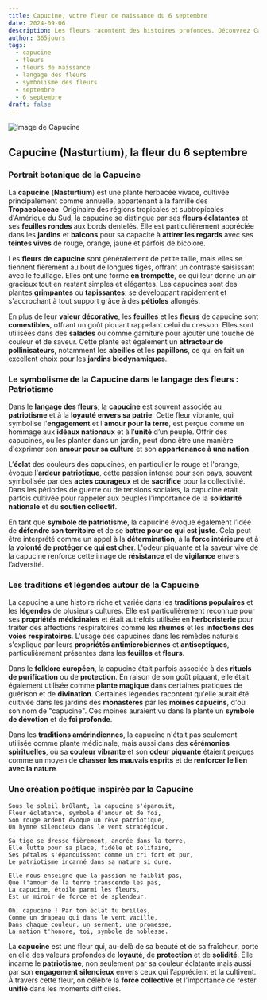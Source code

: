 ```yaml
---
title: Capucine, votre fleur de naissance du 6 septembre
date: 2024-09-06
description: Les fleurs racontent des histoires profondes. Découvrez Capucine, votre fleur de naissance du 6 septembre, ses symboles et récits fascinants. Plongez dans sa signification et son langage unique dans l'art floral.
author: 365jours
tags:
  - capucine
  - fleurs
  - fleurs de naissance
  - langage des fleurs
  - symbolisme des fleurs
  - septembre
  - 6 septembre
draft: false
---
```



![Image de Capucine](https://cdn.pixabay.com/photo/2014/06/15/19/52/nasturtium-369479_640.jpg#center)


## Capucine (Nasturtium), la fleur du 6 septembre

### Portrait botanique de la Capucine

La **capucine** (**Nasturtium**) est une plante herbacée vivace, cultivée principalement comme annuelle, appartenant à la famille des **Tropaeolaceae**. Originaire des régions tropicales et subtropicales d'Amérique du Sud, la capucine se distingue par ses **fleurs éclatantes** et ses **feuilles rondes** aux bords dentelés. Elle est particulièrement appréciée dans les **jardins** et **balcons** pour sa capacité à **attirer les regards** avec ses **teintes vives** de rouge, orange, jaune et parfois de bicolore.

Les **fleurs de capucine** sont généralement de petite taille, mais elles se tiennent fièrement au bout de longues tiges, offrant un contraste saisissant avec le feuillage. Elles ont une forme **en trompette**, ce qui leur donne un air gracieux tout en restant simples et élégantes. Les capucines sont des plantes **grimpantes** ou **tapissantes**, se développant rapidement et s'accrochant à tout support grâce à des **pétioles** allongés.

En plus de leur **valeur décorative**, les **feuilles** et les **fleurs** de capucine sont **comestibles**, offrant un goût piquant rappelant celui du cresson. Elles sont utilisées dans des **salades** ou comme garniture pour ajouter une touche de couleur et de saveur. Cette plante est également un **attracteur de pollinisateurs**, notamment les **abeilles** et les **papillons**, ce qui en fait un excellent choix pour les **jardins biodynamiques**.

### Le symbolisme de la Capucine dans le langage des fleurs : Patriotisme

Dans le **langage des fleurs**, la **capucine** est souvent associée au **patriotisme** et à la **loyauté envers sa patrie**. Cette fleur vibrante, qui symbolise l'**engagement** et l'**amour pour la terre**, est perçue comme un hommage aux **idéaux nationaux** et à l’**unité** d’un peuple. Offrir des capucines, ou les planter dans un jardin, peut donc être une manière d'exprimer son **amour pour sa culture** et son **appartenance à une nation**.

L’**éclat** des couleurs des capucines, en particulier le rouge et l'orange, évoque l’**ardeur patriotique**, cette passion intense pour son pays, souvent symbolisée par des **actes courageux** et de **sacrifice** pour la collectivité. Dans les périodes de guerre ou de tensions sociales, la capucine était parfois cultivée pour rappeler aux peuples l'importance de la **solidarité nationale** et du **soutien collectif**.

En tant que **symbole de patriotisme**, la capucine évoque également l’idée de **défendre son territoire** et de se **battre pour ce qui est juste**. Cela peut être interprété comme un appel à la **détermination**, à la **force intérieure** et à la **volonté de protéger ce qui est cher**. L'odeur piquante et la saveur vive de la capucine renforce cette image de **résistance** et de **vigilance** envers l’adversité.

### Les traditions et légendes autour de la Capucine

La capucine a une histoire riche et variée dans les **traditions populaires** et les **légendes** de plusieurs cultures. Elle est particulièrement reconnue pour ses **propriétés médicinales** et était autrefois utilisée en **herboristerie** pour traiter des affections respiratoires comme les **rhumes** et les **infections des voies respiratoires**. L'usage des capucines dans les remèdes naturels s'explique par leurs **propriétés antimicrobiennes** et **antiseptiques**, particulièrement présentes dans les **feuilles** et **fleurs**.

Dans le **folklore européen**, la capucine était parfois associée à des **rituels de purification** ou de **protection**. En raison de son goût piquant, elle était également utilisée comme **plante magique** dans certaines pratiques de guérison et de **divination**. Certaines légendes racontent qu'elle aurait été cultivée dans les jardins des **monastères** par les **moines capucins**, d'où son nom de "capucine". Ces moines auraient vu dans la plante un **symbole de dévotion** et de **foi profonde**.

Dans les **traditions amérindiennes**, la capucine n'était pas seulement utilisée comme plante médicinale, mais aussi dans des **cérémonies spirituelles**, où sa **couleur vibrante** et son **odeur piquante** étaient perçues comme un moyen de **chasser les mauvais esprits** et de **renforcer le lien avec la nature**.

### Une création poétique inspirée par la Capucine

```
Sous le soleil brûlant, la capucine s'épanouit,
Fleur éclatante, symbole d'amour et de foi,
Son rouge ardent évoque un rêve patriotique,
Un hymne silencieux dans le vent stratégique.

Sa tige se dresse fièrement, ancrée dans la terre,
Elle lutte pour sa place, fidèle et solitaire,
Ses pétales s'épanouissent comme un cri fort et pur,
Le patriotisme incarné dans sa nature si dure.

Elle nous enseigne que la passion ne faiblit pas,
Que l'amour de la terre transcende les pas,
La capucine, étoile parmi les fleurs,
Est un miroir de force et de splendeur.

Oh, capucine ! Par ton éclat tu brilles,
Comme un drapeau qui dans le vent vacille,
Dans chaque couleur, un serment, une promesse,
La nation t'honore, toi, symbole de noblesse.
```

La **capucine** est une fleur qui, au-delà de sa beauté et de sa fraîcheur, porte en elle des valeurs profondes de **loyauté**, de **protection** et de **solidité**. Elle incarne le **patriotisme**, non seulement par sa couleur éclatante mais aussi par son **engagement silencieux** envers ceux qui l’apprécient et la cultivent. À travers cette fleur, on célèbre la **force collective** et l'importance de rester **unifié** dans les moments difficiles.